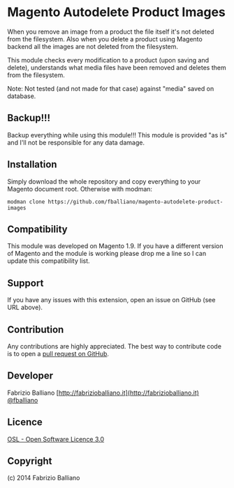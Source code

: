 Magento Autodelete Product Images
=================================

When you remove an image from a product the file itself it's not deleted from the filesystem.
Also when you delete a product using Magento backend all the images are not deleted from the filesystem.

This module checks every modification to a product (upon saving and delete), understands what media files have been removed and deletes them from the filesystem.

Note: Not tested (and not made for that case) against "media" saved on database.

Backup!!!
---------
Backup everything while using this module!!!
This module is provided "as is" and I'll not be responsible for any data damage.

Installation
------------

Simply download the whole repository and copy everything to your Magento document root.
Otherwise with modman:
```shell
modman clone https://github.com/fballiano/magento-autodelete-product-images
```

Compatibility
-------------
This module was developed on Magento 1.9.
If you have a different version of Magento and the module is working please drop me a line so I can update this compatibility list.

Support
-------
If you have any issues with this extension, open an issue on GitHub (see URL above).

Contribution
------------
Any contributions are highly appreciated. The best way to contribute code is to open a
[pull request on GitHub](https://help.github.com/articles/using-pull-requests).

Developer
---------
Fabrizio Balliano
[http://fabrizioballiano.it](http://fabrizioballiano.it)  
[@fballiano](https://twitter.com/fballiano)

Licence
-------
[OSL - Open Software Licence 3.0](http://opensource.org/licenses/osl-3.0.php)

Copyright
---------
(c) 2014 Fabrizio Balliano
